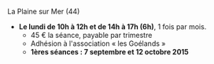 La Plaine sur Mer (44)

* __Le lundi de 10h à 12h et de 14h à 17h (6h)__, 1 fois par mois.
  - 45 € la séance, payable par trimestre
  - Adhésion à l'association « les Goélands »
  - **1ères séances : 7 septembre et 12 octobre 2015**
